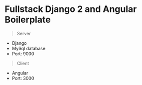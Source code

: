 # Fullstack Django 2 and Angular Boilerplate

> Server
- Django
- MySql database
- Port: 9000

> Client
- Angular
- Port: 3000 
